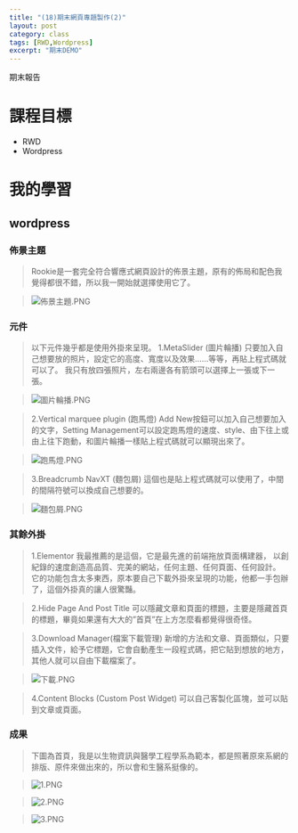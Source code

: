```yaml
---
title: "(18)期末網頁專題製作(2)"
layout: post
category: class
tags: [RWD,Wordpress]
excerpt: "期末DEMO"
---
```

期末報告

# 課程目標
- RWD
- Wordpress

# 我的學習

## wordpress

### 佈景主題

> Rookie是一套完全符合響應式網頁設計的佈景主題，原有的佈局和配色我覺得都很不錯，所以我一開始就選擇使用它了。

> ![佈景主題.PNG](https://i.loli.net/2018/01/17/5a5e4076b1bac.png)

### 元件

> 以下元件幾乎都是使用外掛來呈現。
1.MetaSlider (圖片輪播)
只要加入自己想要放的照片，設定它的高度、寬度以及效果……等等，再貼上程式碼就可以了。
我只有放四張照片，左右兩邊各有箭頭可以選擇上一張或下一張。

> ![圖片輪播.PNG](https://i.loli.net/2018/01/17/5a5e4077024a2.png)

> 2.Vertical marquee plugin (跑馬燈)
Add New按鈕可以加入自己想要加入的文字，Setting Management可以設定跑馬燈的速度、style、由下往上或由上往下跑動，和圖片輪播一樣貼上程式碼就可以顯現出來了。

> ![跑馬燈.PNG](https://i.loli.net/2018/01/17/5a5e40768aade.png)

> 3.Breadcrumb NavXT (麵包屑)
這個也是貼上程式碼就可以使用了，中間的間隔符號可以換成自己想要的。

> ![麵包屑.PNG](https://i.loli.net/2018/01/17/5a5e40768a933.png)

### 其餘外掛

> 1.Elementor
我最推薦的是這個，它是最先進的前端拖放頁面構建器， 以創紀錄的速度創造高品質、完美的網站，任何主題、任何頁面、任何設計。
它的功能包含太多東西，原本要自己下載外掛來呈現的功能，他都一手包辦了，這個外掛真的讓人很驚豔。

> 2.Hide Page And Post Title
可以隱藏文章和頁面的標題，主要是隱藏首頁的標題，畢竟如果還有大大的”首頁”在上方怎麼看都覺得很奇怪。

> 3.Download Manager(檔案下載管理)
新增的方法和文章、頁面類似，只要插入文件，給予它標題，它會自動產生一段程式碼，把它貼到想放的地方，其他人就可以自由下載檔案了。

> ![下載.PNG](https://i.loli.net/2018/01/17/5a5e42dc21b2f.png)

> 4.Content Blocks (Custom Post Widget)
可以自己客製化區塊，並可以貼到文章或頁面。

### 成果

> 下圖為首頁，我是以生物資訊與醫學工程學系為範本，都是照著原來系網的排版、原件來做出來的，所以會和生醫系挺像的。

> ![1.PNG](https://i.loli.net/2018/01/17/5a5e407737096.png)

> ![2.PNG](https://i.loli.net/2018/01/17/5a5e407722621.png)

> ![3.PNG](https://i.loli.net/2018/01/17/5a5e4076ea5f6.png)


[1]: https://github.com/        "GitHub"
[2]: https://pages.github.com/  "GitHub Pages"
[3]: https://jekyllrb.com/      "Jekyll"
[4]: http://markdown.tw         "Markdown文件"
[5]: http://dillinger.io/       "Dillinger"








